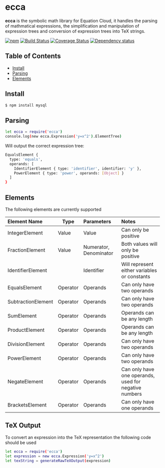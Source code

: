 # ecca

**ecca** is the symbolic math library for Equation Cloud, it handles the parsing of mathmatical expressions, the simplification and manipulation of expression trees and conversion of expression trees into TeX strings.

[![npm](https://img.shields.io/npm/v/ecca.svg)](https://www.npmjs.com/package/ecca)
[![Build Status](https://api.travis-ci.org/equation-cloud/ecca.svg?branch=master)](https://travis-ci.org/equation-cloud/ecca)
[![Coverage Status](https://img.shields.io/coveralls/equation-cloud/ecca.svg)](https://coveralls.io/github/equation-cloud/ecca?branch=master)
[![Dependency status](https://david-dm.org/equation-cloud/ecca.svg)](https://david-dm.org/equation-cloud/ecca)

## Table of Contents

- [Install](#install)
- [Parsing](#parsing)
- [Elements](#elements)

## Install

```sh
$ npm install mysql
```

## Parsing

```sh
let ecca = require('ecca')
console.log(new ecca.Expression('y=x^2').ElementTree)
```

Will output the correct expression tree:

```sh
EqualsElement {
  type: 'equals',
  operands: [
    IdentifierElement { type: 'identifier', identifier: 'y' },
    PowerElement { type: 'power', operands: [Object] } 
  ]
}
```

## Elements

The following elements are currently supported

| Element Name       | Type     | Parameters             | Notes                                                 |
|:------------------ | -------- |:---------------------- |:----------------------------------------------------- |
| IntegerElement     | Value    | Value                  | Can only be positive                                  |
| FractionElement    | Value    | Numerator, Denominator | Both values will only be positive                     |
| IdentifierElement  |          | Identifier             | Will represent either variables or constants          |
| EqualsElement      | Operator | Operands               | Can only have two operands                            |
| SubtractionElement | Operator | Operands               | Can only have two operands                            |
| SumElement         | Operator | Operands               | Operands can be any length                            |
| ProductElement     | Operator | Operands               | Operands can be any length                            |
| DivisionElement    | Operator | Operands               | Can only have two operands                            |
| PowerElement       | Operator | Operands               | Can only have two operands                            |
| NegateElement      | Operator | Operands               | Can only have one operands, used for negative numbers |
| BracketsElement    | Operator | Operands               | Can only have one operands                            |

## TeX Output

To convert an expression into the TeX representation the following code should be used

```sh
let ecca = require('ecca')
let expression = new ecca.Expression('y=x^2')
let texString = generateRawTeXOutput(expression)
```
